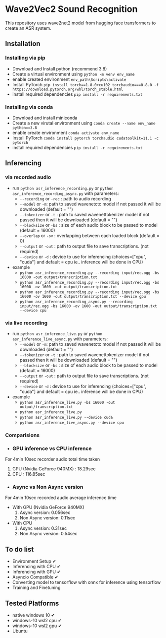 # Wave2Vec2 Sound Recognition

This repository uses wave2net2 model from hugging face transformers to create an ASR system.

## Installation

### Installing via pip
- Download and Install python (recommend 3.8)
- Create a virtual environment using `python -m venv env_name`
- enable created environment `env_path\Scripts\activate`
- Install PyTorch `pip install torch==1.8.0+cu102 torchaudio===0.8.0 -f https://download.pytorch.org/whl/torch_stable.html`
- install required dependencies `pip install -r requirements.txt`

### Installing via conda
- Download and install miniconda
- Create a new virutal environment using `conda create --name env_name python==3.8`
- enable create environment `conda activate env_name`
- Install PyTorch `conda install pytorch torchaudio cudatoolkit=11.1 -c pytorch`
- install required dependencies `pip install -r requirements.txt`

## Inferencing
### via recorded audio
- run  `python asr_inference_recording.py` or `python asr_inference_recording_async.py` with parameters:
    - `--recording` or `-rec` : path to audio recording
    - `--model` or `-m`: path to saved wavenetctc model if not passed it will be downloaded (default = "")
    - `--tokenizer` or `-t` : path to saved wavenettokenizer model if not passed then it will be downloaded (default = "")
    - `--blocksize` or `-bs` : size of each audio block to be passed to model (default = 16000)
    - `--overlap` or `-ov` : overlapping between each loaded block (default = 0)
    - `--output` or `-out` : path to output file to save transcriptions. (not required)
    - `--device` or `-d` : device to use for inferencing (choices=["cpu", "cuda"] and default = cpu ie.. inference will be done in CPU) 
- example
    - `python asr_inference_recording.py --recording input/rec.ogg -bs 16000 -out output/transcription.txt`
    - `python asr_inference_recording.py --recording input/rec.ogg -bs 16000 -ov 1600 -out output/transcription.txt`
    - `python asr_inference_recording.py --recording input/rec.ogg -bs 16000 -ov 1600 -out output/transcription.txt --device gpu`
    - `python asr_inference_recording_async.py --recording input/rec.ogg -bs 16000 -ov 1600 -out output/transcription.txt --device cpu`

### via live recording
- run  `python asr_inference_live.py` or `python asr_inference_live_async.py` with parameters:
    - `--model` or `-m`: path to saved wavenetctc model if not passed it will be downloaded (default = "")
    - `--tokenizer` or `-t` : path to saved wavenettokenizer model if not passed then it will be downloaded (default = "")
    - `--blocksize` or `-bs` : size of each audio block to be passed to model (default = 16000)
    - `--output` or `-out` : path to output file to save transcriptions. (not required)
    - `--device` or `-d` : device to use for inferencing (choices=["cpu", "cuda"] and default = cpu ie.. inference will be done in CPU) 
- example
    - `python asr_inference_live.py -bs 16000 -out output/transcription.txt`
    - `python asr_inference_live.py`
    - `python asr_inference_live.py --device cuda`
    - `python asr_inference_live_async.py --device cpu`

### Comparisions
- ### GPU inference vs CPU inference
For 4min 10sec recorder audio total time taken
1. GPU (Nvidia GeForce 940MX) : 18.29sec
2. CPU : 116.85sec
- ### Async vs Non Async version
For 4min 10sec recorded audio average inference time
- With GPU (Nvidia GeForce 940MX)
    1. Async version: 0.056sec
    2. Non Async version: 0.11sec
- With CPU
    1. Async version: 0.31sec
    2. Non Async version: 0.54sec

## To do list
- Environment Setup ✔
- Inferencing with CPU ✔
- Inferencing with GPU ✔
- Asyncio Compatible ✔
- Converting model to tensorflow with onnx for inference using tensorflow
- Training and Finetuning

## Tested Platforms
- native windows 10 ✔
- windows-10 wsl2 cpu ✔
- windows-10 wsl2 gpu ✔
- Ubuntu
